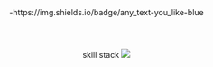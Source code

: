 <header>
-https://img.shields.io/badge/any_text-you_like-blue
</header>


<div align= "center">
  skill stack
<img src="https://img.shields.io/badge/react-20232a.svg?style=for-the-badge&logo=react&logoColor=61DAFB" />
</div>
